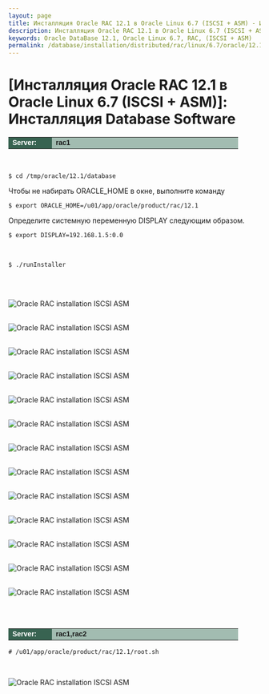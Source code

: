 ```yaml
---
layout: page
title: Инсталляция Oracle RAC 12.1 в Oracle Linux 6.7 (ISCSI + ASM) - Инсталляция Database Software
description: Инсталляция Oracle RAC 12.1 в Oracle Linux 6.7 (ISCSI + ASM) - Инсталляция Database Software
keywords: Oracle DataBase 12.1, Oracle Linux 6.7, RAC, (ISCSI + ASM)
permalink: /database/installation/distributed/rac/linux/6.7/oracle/12.1/iscsi-asm/oracle-database-software-installation/
---
```


# [Инсталляция Oracle RAC 12.1 в Oracle Linux 6.7 (ISCSI + ASM)]: Инсталляция Database Software

<table cellpadding="4" cellspacing="2" align="center" border="0" width="100%">
	<tr>
		<td style="color: rgb(255, 255, 255);" bgcolor="#386351" width="14%"><span style="font-family: Arial,Helvetica,sans-serif; font-size: 14px;"><strong>Server:</strong></span></td>
		<td height="20" bgcolor="#a2bcb1" width="60%"><span style="font-family: Arial,Helvetica,sans-serif; font-size: 14px;"><strong>rac1</strong></span></td>
	</tr>
</table>

<br/>

    $ cd /tmp/oracle/12.1/database

Чтобы не набирать ORACLE_HOME в окне, выполните команду

    $ export ORACLE_HOME=/u01/app/oracle/product/rac/12.1

Определите системную переменную DISPLAY следующим образом.

    $ export DISPLAY=192.168.1.5:0.0

<br/>

    $ ./runInstaller

<br/><br/>

<img src="https://img.oracledba.net/images/docs/01-oracle-database/02-installation/03-oracle-database-installation/02-distributed/02-rac/linux/6.7/oracle/12.1/02-iscsi-asm/03-oracle-database-software-installation/oracle-database-software-installation_01.png" border="0" alt="Oracle RAC installation ISCSI ASM"><br/><br/>

<img src="https://img.oracledba.net/images/docs/01-oracle-database/02-installation/03-oracle-database-installation/02-distributed/02-rac/linux/6.7/oracle/12.1/02-iscsi-asm/03-oracle-database-software-installation/oracle-database-software-installation_02.png" border="0" alt="Oracle RAC installation ISCSI ASM"><br/><br/>

<img src="https://img.oracledba.net/images/docs/01-oracle-database/02-installation/03-oracle-database-installation/02-distributed/02-rac/linux/6.7/oracle/12.1/02-iscsi-asm/03-oracle-database-software-installation/oracle-database-software-installation_03.png" border="0" alt="Oracle RAC installation ISCSI ASM"><br/><br/>

<img src="https://img.oracledba.net/images/docs/01-oracle-database/02-installation/03-oracle-database-installation/02-distributed/02-rac/linux/6.7/oracle/12.1/02-iscsi-asm/03-oracle-database-software-installation/oracle-database-software-installation_04.png" border="0" alt="Oracle RAC installation ISCSI ASM"><br/><br/>

<img src="https://img.oracledba.net/images/docs/01-oracle-database/02-installation/03-oracle-database-installation/02-distributed/02-rac/linux/6.7/oracle/12.1/02-iscsi-asm/03-oracle-database-software-installation/oracle-database-software-installation_05.png" border="0" alt="Oracle RAC installation ISCSI ASM"><br/><br/>

<img src="https://img.oracledba.net/images/docs/01-oracle-database/02-installation/03-oracle-database-installation/02-distributed/02-rac/linux/6.7/oracle/12.1/02-iscsi-asm/03-oracle-database-software-installation/oracle-database-software-installation_06.png" border="0" alt="Oracle RAC installation ISCSI ASM"><br/><br/>

<img src="https://img.oracledba.net/images/docs/01-oracle-database/02-installation/03-oracle-database-installation/02-distributed/02-rac/linux/6.7/oracle/12.1/02-iscsi-asm/03-oracle-database-software-installation/oracle-database-software-installation_07.png" border="0" alt="Oracle RAC installation ISCSI ASM"><br/><br/>

<img src="https://img.oracledba.net/images/docs/01-oracle-database/02-installation/03-oracle-database-installation/02-distributed/02-rac/linux/6.7/oracle/12.1/02-iscsi-asm/03-oracle-database-software-installation/oracle-database-software-installation_08.png" border="0" alt="Oracle RAC installation ISCSI ASM"><br/><br/>

<img src="https://img.oracledba.net/images/docs/01-oracle-database/02-installation/03-oracle-database-installation/02-distributed/02-rac/linux/6.7/oracle/12.1/02-iscsi-asm/03-oracle-database-software-installation/oracle-database-software-installation_09.png" border="0" alt="Oracle RAC installation ISCSI ASM"><br/><br/>

<img src="https://img.oracledba.net/images/docs/01-oracle-database/02-installation/03-oracle-database-installation/02-distributed/02-rac/linux/6.7/oracle/12.1/02-iscsi-asm/03-oracle-database-software-installation/oracle-database-software-installation_10.png" border="0" alt="Oracle RAC installation ISCSI ASM"><br/><br/>

<img src="https://img.oracledba.net/images/docs/01-oracle-database/02-installation/03-oracle-database-installation/02-distributed/02-rac/linux/6.7/oracle/12.1/02-iscsi-asm/03-oracle-database-software-installation/oracle-database-software-installation_11.png" border="0" alt="Oracle RAC installation ISCSI ASM"><br/><br/>

<img src="https://img.oracledba.net/images/docs/01-oracle-database/02-installation/03-oracle-database-installation/02-distributed/02-rac/linux/6.7/oracle/12.1/02-iscsi-asm/03-oracle-database-software-installation/oracle-database-software-installation_12.png" border="0" alt="Oracle RAC installation ISCSI ASM"><br/><br/>

<img src="https://img.oracledba.net/images/docs/01-oracle-database/02-installation/03-oracle-database-installation/02-distributed/02-rac/linux/6.7/oracle/12.1/02-iscsi-asm/03-oracle-database-software-installation/oracle-database-software-installation_13.png" border="0" alt="Oracle RAC installation ISCSI ASM"><br/><br/>

<br/>

<table cellpadding="4" cellspacing="2" align="center" border="0" width="100%">
	<tr>
		<td style="color: rgb(255, 255, 255);" bgcolor="#386351" width="14%"><span style="font-family: Arial,Helvetica,sans-serif; font-size: 14px;"><strong>Server:</strong></span></td>
		<td height="20" bgcolor="#a2bcb1" width="60%"><span style="font-family: Arial,Helvetica,sans-serif; font-size: 14px;"><strong>rac1,rac2</strong></span></td>
	</tr>
</table>

    # /u01/app/oracle/product/rac/12.1/root.sh

<br/>

<img src="https://img.oracledba.net/images/docs/01-oracle-database/02-installation/03-oracle-database-installation/02-distributed/02-rac/linux/6.7/oracle/12.1/02-iscsi-asm/03-oracle-database-software-installation/oracle-database-software-installation_14.png" border="0" alt="Oracle RAC installation ISCSI ASM"><br/><br/>
